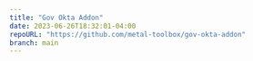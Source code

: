 ```yaml
---
title: "Gov Okta Addon"
date: 2023-06-26T18:32:01-04:00
repoURL: "https://github.com/metal-toolbox/gov-okta-addon"
branch: main
---
```


